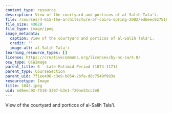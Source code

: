 ```yaml
---
content_type: resource
description: View of the courtyard and porticos of al-Salih Tala'i.
file: /courses/4-615-the-architecture-of-cairo-spring-2002/ed6eec9275183307b3e1f20ae33cc2e0_1043.jpeg
file_size: 43628
file_type: image/jpeg
image_metadata:
  caption: View of the courtyard and porticos of al-Salih Tala'i.
  credit: ''
  image-alt: al-Salih Tala'i
learning_resource_types: []
license: https://creativecommons.org/licenses/by-nc-sa/4.0/
ocw_type: OCWImage
parent_title: 6 - Late Fatimid Period (1074-1171)
parent_type: CourseSection
parent_uid: 7f1ee496-c3e9-b054-2bfa-d8c7549f993a
resourcetype: Image
title: 1043.jpeg
uid: ed6eec92-7518-3307-b3e1-f20ae33cc2e0
---
```

View of the courtyard and porticos of al-Salih Tala'i.